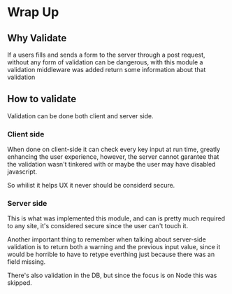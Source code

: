 # Wrap Up

## Why Validate

If a users fills and sends a form to the server through a post request, without any form of validation can be dangerous, with this module a validation middleware was added return some information about that validation

## How to validate

Validation can be done both client and server side.

### Client side

When done on client-side it can check every key input at run time, greatly enhancing the user experience, however, the server cannot garantee that the validation wasn't tinkered with or maybe the user may have disabled javascript.

So whilist it helps UX it never should be considerd secure.

### Server side

This is what was implemented this module, and can is pretty much required to any site, it's considered secure since the user can't touch it.

Another important thing to remember when talking about server-side validation is to return both a warning and the previous input value, since it would be horrible to have to retype everthing just because there was an field missing.

There's also validation in the DB, but since the focus is on Node this was skipped.

